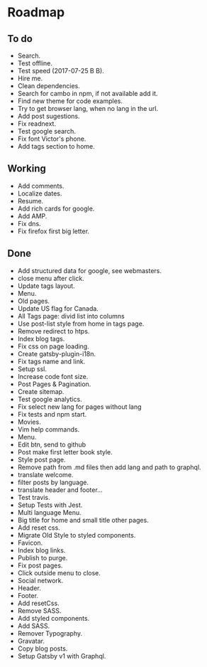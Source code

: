 # Roadmap

## To do
- Search.
- Test offline.
- Test speed (2017-07-25 B B).
- Hire me.
- Clean dependencies.
- Search for cambo in npm, if not available add it.
- Find new theme for code examples.
- Try to get browser lang, when no lang in the url.
- Add post sugestions.
- Fix readnext.
- Test google search.
- Fix font Victor's phone.
- Add tags section to home.

## Working
- Add comments.
- Localize dates.
- Resume.
- Add rich cards for google.
- Add AMP.
- Fix dns.
- Fix firefox first big letter.

## Done
- Add structured data for google, see webmasters.
- close menu after click.
- Update tags layout.
- Menu.
- Old pages.
- Update US flag for Canada.
- All Tags page: divid list into columns
- Use post-list style from home in tags page.
- Remove redirect to htps.
- Index blog tags.
- Fix css on page loading.
- Create gatsby-plugin-i18n.
- Fix tags name and link.
- Setup ssl.
- Increase code font size.
- Post Pages & Pagination.
- Create sitemap.
- Test google analytics.
- Fix select new lang for pages without lang
- Fix tests and npm start.
- Movies.
- Vim help commands.
- Menu.
- Edit btn, send to github
- Post make first letter book style.
- Style post page.
- Remove path from .md files then add lang and path to graphql.
- translate welcome.
- filter posts by language.
- translate header and footer...
- Test travis.
- Setup Tests with Jest.
- Multi language Menu.
- Big title for home and small title other pages.
- Add reset css.
- Migrate Old Style to styled components.
- Favicon.
- Index blog links.
- Publish to purge.
- Fix post pages.
- Click outside menu to close.
- Social network.
- Header.
- Footer.
- Add resetCss.
- Remove SASS.
- Add styled components.
- Add SASS.
- Remover Typography.
- Gravatar.
- Copy blog posts.
- Setup Gatsby v1 with Graphql.
